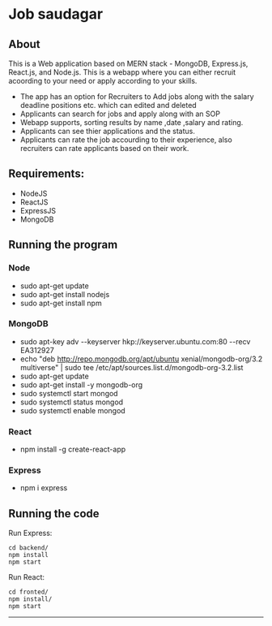 # Job saudagar

## About
This is a Web application based on MERN stack - MongoDB, Express.js, React.js, and Node.js. This is a webapp where you can either recruit acoording to your need or apply according to your skills.
-   The app has an option for Recruiters to Add jobs along with the salary deadline positions etc. which can edited and deleted
-   Applicants can search for jobs and apply along with an SOP
-   Webapp supports, sorting results by name ,date ,salary and rating.
- Applicants can see thier applications and the status.
- Applicants can rate the job accourding to their experience, also recruiters can rate applicants based on their work.

## Requirements:

-   NodeJS
-   ReactJS
-   ExpressJS
-   MongoDB

## Running the program

### Node

-   sudo apt-get update
-   sudo apt-get install nodejs
-   sudo apt-get install npm

### MongoDB

-   sudo apt-key adv --keyserver hkp://keyserver.ubuntu.com:80 --recv EA312927
-   echo "deb http://repo.mongodb.org/apt/ubuntu xenial/mongodb-org/3.2 multiverse" | sudo tee /etc/apt/sources.list.d/mongodb-org-3.2.list
-   sudo apt-get update
-   sudo apt-get install -y mongodb-org
-   sudo systemctl start mongod
-   sudo systemctl status mongod
-   sudo systemctl enable mongod

### React

-   npm install -g create-react-app

### Express

-   npm i express

## Running the code

Run Express:

```
cd backend/
npm install
npm start
```

Run React:

```
cd fronted/
npm install/
npm start
```

---